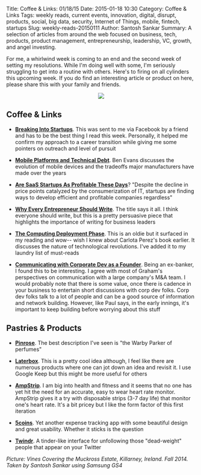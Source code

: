 Title: Coffee & Links: 01/18/15
Date: 2015-01-18 10:30
Category: Coffee & Links
Tags: weekly reads, current events, innovation, digital, disrupt, products, social, big data, security, Internet of Things, mobile, fintech, startups
Slug: weekly-reads-20150111
Author: Santosh Sankar
Summary: A selection of articles from around the web focused on business, tech, products, product management, entrepreneurship, leadership, VC, growth, and angel investing.

For me, a whirlwind week is coming to an end and the second week of setting my resolutions. While I'm doing well with some, I'm seriously struggling to get into a routine with others. Here's to firing on all cylinders this upcoming week. 
If you do find an interesting article or product on here, please share this with your family and friends.

<p align = "center"><img src="/../../../../images/vinesMuckross.jpg">
</p>

## Coffee & Links

* **<a href = "https://medium.com/@rubenharris/breaking-into-startups-cc092432305a" target="_blank">Breaking Into Startups</a>**. This was sent to me via Facebook by a friend and has to be the best thing I read this week. Personally, it helped me confirm my approach to a career transition while giving me some pointers on outreach and level of pursuit

* **<a href = "http://ben-evans.com/benedictevans/2014/12/9/mobile-platforms-and-technical-debt" target="_blank">Mobile Platforms and Technical Debt</a>**. Ben Evans discusses the evolution of mobile devices and the tradeoffs major manufacturers have made over the years

* **<a href = "http://tomtunguz.com/gross-margin-cashflow-margin-trends-in-saas/" target="_blank">Are SaaS Startups As Profitable These Days</a>**? "Despite the decline in price points catalyzed by the consumerization of IT, startups are finding ways to develop efficient and profitable companies regardless"  

* **<a href = "http://torgronsund.com/2015/01/08/entrepreneurial-writing/" target="_blank">Why Every Entrepreneur Should Write</a>**. The title says it all. I think everyone should write, but this is a pretty persuasive piece that highlights the importance of writing for business leaders

* **<a href = "http://cdixon.org/2013/02/10/the-computing-deployment-phase/" target="_blank">The Computing Deployment Phase</a>**. This is an oldie but it surfaced in my reading and wow-- wish I knew about Carlota Perez's book earlier. It discusses the nature of technological revolutions. I've added it to my laundry list of must-reads

* **<a href = "http://paulgraham.com/corpdev.html" target="_blank">Communicating with Corporate Dev as a Founder</a>**. Being an ex-banker, I found this to be interesting. I agree with most of Graham's perspectives on communication with a large company's M&A team. I would probably note that there is some value, once there is cadence in your business to entertain short discussions with corp dev folks. Corp dev folks talk to a lot of people and can be a good source of information and network building. However, like Paul says, in the early innings, it's important to keep building before worrying about this stuff 

## Pastries & Products

* **<a href = "https://pinrose.com/" target="_blank">Pinrose</a>**. The best description I've seen is "the Warby Parker of perfumes"

* **<a href = "https://laterbox.co/" target="_blank">Laterbox</a>**. This is a pretty cool idea although, I feel like there are numerous products where one can jot down an idea and revisit it. I use Google Keep but this might be more useful for others

* **<a href = "https://www.indiegogo.com/projects/ampstrip-comfortable-24-7-heart-rate-wearable" target="_blank">AmpStrip</a>**. I am big into health and fitness and it seems that no one has yet hit the need for an accurate, easy to wear heart rate monitor. AmpStrip gives it a try with disposable strips (3-7 day life) that monitor one's heart rate. It's a bit pricey but I like the form factor of this first iteration

* **<a href = "http://5coins.cmsight.com/" target="_blank">5coins</a>**. Yet another expense tracking app with some beautiful design and great usability. Whether it sticks is the question

* **<a href = "http://twindr.me/" target="_blank">Twindr</a>**. A tinder-like interface for unfollowing those "dead-weight" people that appear on your Twitter

*Picture: Vines Covering the Muckross Estate, Killarney, Ireland. Fall 2014. Taken by Santosh Sankar using Samsung GS4*